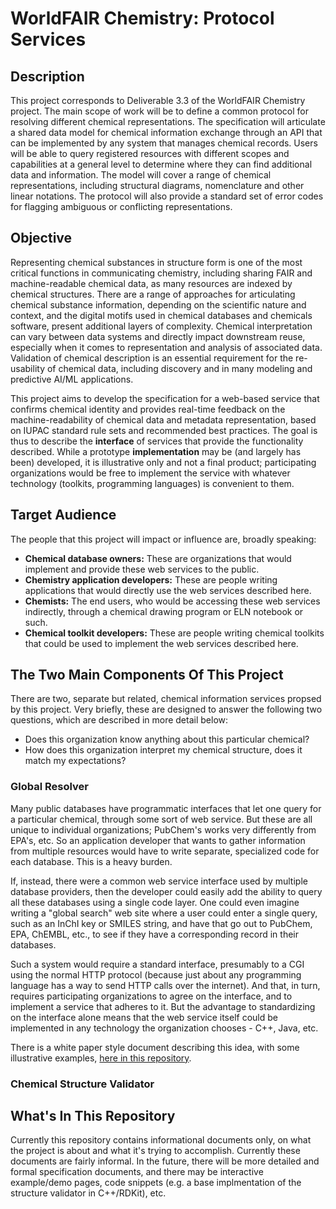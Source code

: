 # WorldFAIR Chemistry: Protocol Services

## Description

This project corresponds to Deliverable 3.3 of the WorldFAIR Chemistry project. The main scope of work will be to define a common protocol for resolving different chemical representations. The specification will articulate a shared data model for chemical information exchange through an API that can be implemented by any system that manages chemical records. Users will be able to query registered resources with different scopes and capabilities at a general level to determine where they can find additional data and information. The model will cover a range of chemical representations, including structural diagrams, nomenclature and other linear notations. The protocol will also provide a standard set of error codes for flagging ambiguous or conflicting representations.


## Objective

Representing chemical substances in structure form is one of the most critical functions in communicating chemistry, including sharing FAIR and machine-readable chemical data, as many resources are indexed by chemical structures. There are a range of approaches for articulating chemical substance information, depending on the scientific nature and context, and the digital motifs used in chemical databases and chemicals software, present additional layers of complexity. Chemical interpretation can vary between data systems and directly impact downstream reuse, especially when it comes to representation and analysis of associated data. Validation of chemical description is an essential requirement for the re-usability of chemical data, including discovery and in many modeling and predictive AI/ML applications.

This project aims to develop the specification for a web-based service that confirms chemical identity and provides real-time feedback on the machine-readability of chemical data and metadata representation, based on IUPAC standard rule sets and recommended best practices. The goal is thus to describe the **interface** of services that provide the functionality described. While a prototype **implementation** may be (and largely has been) developed, it is illustrative only and not a final product; participating organizations would be free to implement the service with whatever technology (toolkits, programming languages) is convenient to them.


## Target Audience

The people that this project will impact or influence are, broadly speaking:

- **Chemical database owners:** These are organizations that would implement and provide these web services to the public.
- **Chemistry application developers:** These are people writing applications that would directly use the web services described here.
- **Chemists:** The end users, who would be accessing these web services indirectly, through a chemical drawing program or ELN notebook or such.
- **Chemical toolkit developers:** These are people writing chemical toolkits that could be used to implement the web services described here.


## The Two Main Components Of This Project

There are two, separate but related, chemical information services propsed by this project. Very briefly, these are designed to answer the following two questions, which are described in more detail below:

- Does this organization know anything about this particular chemical?
- How does this organization interpret my chemical structure, does it match my expectations?


### Global Resolver

Many public databases have programmatic interfaces that let one query for a particular chemical, through some sort of web service. But these are all unique to individual organizations; PubChem's works very differently from EPA's, etc. So an application developer that wants to gather information from multiple resources would have to write separate, specialized code for each database. This is a heavy burden. 

If, instead, there were a common web service interface used by multiple database providers, then the developer could easily add the ability to query all these databases using a single code layer. One could even imagine writing a "global search" web site where a user could enter a single query, such as an InChI key or SMILES string, and have that go out to PubChem, EPA, ChEMBL, etc., to see if they have a corresponding record in their databases.

Such a system would require a standard interface, presumably to a CGI using the normal HTTP protocol (because just about any programming language has a way to send HTTP calls over the internet). And that, in turn, requires participating organizations to agree on the interface, and to implement a service that adheres to it. But the advantage to standardizing on the interface alone means that the web service itself could be implemented in any technology the organization chooses - C++, Java, etc. 

There is a white paper style document describing this idea, with some illustrative examples, [here in this repository](https://github.com/IUPAC/WFChemProtocols/blob/main/GlobalChemicalResolver_concept.pdf).


### Chemical Structure Validator




## What's In This Repository

Currently this repository contains informational documents only, on what the project is about and what it's trying to accomplish. Currently these documents are fairly informal. In the future, there will be more detailed and formal specification documents, and there may be interactive example/demo pages, code snippets (e.g. a base implmentation of the structure validator in C++/RDKit), etc.
